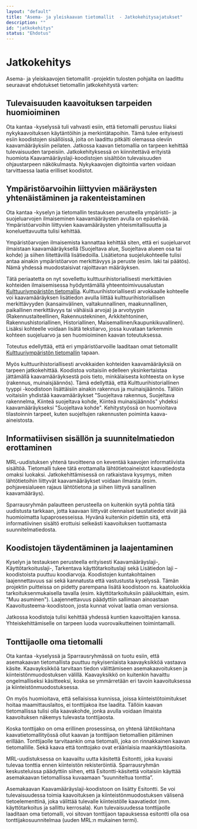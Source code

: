 ```yaml
---
layout: "default"
title: "Asema- ja yleiskaavan tietomallit  - Jatkokehitysajatukset"
description: ""
id: "jatkokehitys"
status: "Ehdotus"
---
```

# Jatkokehitys

Asema- ja yleiskaavojen tietomallit -projektin tulosten pohjalta on laadittu seuraavat ehdotukset tietomallin jatkokehitystä varten:

## Tulevaisuuden kaavoituksen tarpeiden huomioiminen

Ota kantaa -kyselyssä tuli vahvasti esiin, että tietomalli perustuu liiaksi nykykaavoituksen käytäntöihin ja merkintätapoihin. Tämä tulee erityisesti esiin koodistojen sisällöissä, joita on laadittu pitkälti olemassa oleviin kaavamääräyksiin peilaten. 
Jatkossa kaavan tietomallia on tarpeen kehittää tulevaisuuden tarpeisiin. Jatkokehityksessä on kiinnitettävä erityistä huomiota Kaavamääräyslaji-koodistojen sisältöön tulevaisuuden ohjaustarpeen näkökulmasta. Nykykaavojen digitointia varten voidaan tarvittaessa laatia erilliset koodistot. 

## Ympäristöarvoihin liittyvien määräysten yhtenäistäminen ja rakenteistaminen

Ota kantaa -kyselyn ja tietomallin testauksen perusteella ympäristö- ja suojeluarvojen ilmaiseminen kaavamääräysten avulla on epäselvää. Ympäristöarvoihin liittyvien kaavamääräysten yhteismitallisuutta ja koneluettavuutta tulisi kehittää. 

Ympäristöarvojen ilmaisemista kannattaa kehittää siten, että eri suojeluarvot ilmaistaan kaavamääräyksellä (Suojeltava alue, Suojeltava alueen osa tai kohde) ja siihen liitettävillä lisätiedoilla. Lisätietona suojelukohteelle tulisi antaa ainakin ympäristöarvon merkittävyys ja peruste (esim. laki tai päätös). Nämä yhdessä muodostaisivat rajoittavan määräyksen.

Tätä periaatetta on nyt sovellettu kulttuurihistoriallisesti merkittävien kohteiden ilmaisemisessa hyödyntämällä yhteentoimivuusalustan <a href="https://tietomallit.suomi.fi/model/rakkult/" target="_blank">Kulttuuriympäristön tietomallia</a>. Kulttuurihistoriallisesti arvokkaalle kohteelle voi kaavamääräyksen lisätiedon avulla liittää kulttuurihistoriallisen merkittävyyden (kansainvälinen, valtakunnallinen, maakunnallinen, paikallinen merkittävyys tai vähäisiä arvoja) ja arvotyypin (Rakennustaiteellinen, Rakennustekninen, Arkkitehtoninen, Rakennushistoriallinen, Historiallinen, Maisemallinen/kaupunkikuvallinen). Lisäksi kohteelle voidaan lisätä tekstiarvo, jossa kuvataan tarkemmin kohteen suojeluarvo ja sen huomioiminen kaavan toteutuksessa. 

Toteutus edellyttää, että eri ympäristöarvoille laaditaan omat tietomallit <a href="https://tietomallit.suomi.fi/model/rakkult/" target="_blank">Kulttuuriympäristön tietomallin</a> tapaan.

Myös kulttuurihistoriallisesti arvokkaiden kohteiden kaavamääräyksiä on tarpeen jatkokehittää. Koodistoa voitaisiin edelleen yksinkertaistaa jättämällä kaavamääräyksestä pois tieto, minkälaisesta kohteesta on kyse (rakennus, muinaisjäännös). Tämä edellyttää, että Kulttuurihistoriallinen tyyppi -koodistoon lisättäisiin ainakin rakennus ja muinaisjäännös. Tällöin voitaisiin yhdistää kaavamääräykset "Suojeltava rakennus, Suojeltava rakennelma, Kiinteä suojeltava kohde, Kiinteä muinaisjäännös" yhdeksi kaavamääräykseksi "Suojeltava kohde". Kehitystyössä on huomioitava tilastoinnin tarpeet, kuten suojeltujen rakennusten poiminta kaava-aineistosta.

## Informatiivisen sisällön ja suunnitelmatiedon erottaminen

MRL-uudistuksen yhtenä tavoitteena on keventää kaavojen informatiivista sisältöä. Tietomalli tukee tätä erottamalla lähtötietoaineistot kaavatiedosta omaksi luokaksi. Jatkokehittämisessä on ratkaistava kysymys, miten lähtötietoihin liittyvät kaavamääräykset voidaan ilmaista (esim. pohjavesialueen rajaus lähtötietona ja siihen liittyvä sanallinen kaavamääräys).

Sparrausryhmän palautteen perusteella on kuitenkin syytä pohtia tätä uudistusta tarkkaan, jotta kaavaan liittyvät olennaiset taustatiedot eivät jää huomioimatta lupaprosesseissa. Hyvänä kuitenkin pidettiin sitä, että informatiivinen sisältö erottuisi selkeästi kaavoituksen tuottamasta suunnitelmatiedosta.

## Koodistojen täydentäminen ja laajentaminen

Kyselyn ja testauksen perusteella erityisesti Kaavamääräyslaji-, Käyttötarkoituslaji-, Tarkentava käyttötarkoituslaji sekä Lisätiedon laji –koodistoista puuttuu koodiarvoja. Koodistojen kuntakohtainen laajennettavuus sai sekä kannatusta että vastustusta kyselyssä. Tämän projektin puitteissa on pidetty parempana lisätä koodistoon ns. kaatoluokkia tarkoituksenmukaisella tavalla (esim. käyttötarkoituksiin pääluokittain, esim. "Muu asuminen"). Laajennettavuus päädyttiin sallimaan ainoastaan Kaavoitusteema-koodistoon, josta kunnat voivat laatia oman versionsa.

Jatkossa koodistoja tulisi kehittää yhdessä kuntien kaavoittajien kanssa. Yhteiskehittämiselle on tarpeen luoda vuorovaikutteinen toimintamalli.

## Tonttijaolle oma tietomalli

Ota kantaa -kyselyssä ja Sparrausryhmässä on tuotu esiin, että asemakaavan tietomallista puuttuu nykyisenlaista kaavayksikköä vastaava käsite. Kaavayksikköä tarvitaan tiedon välittämiseen asemakaavoituksen ja kiinteistönmuodostuksen välillä. Kaavayksikkö on kuitenkin havaittu ongelmalliseksi käsitteeksi, koska se ymmärretään eri tavoin kaavoituksessa ja kiinteistönmuodostuksessa. 

On myös huomioitava, että sellaisissa kunnissa, joissa kiinteistötoimitukset hoitaa maamittauslaitos, ei tonttijakoa itse laadita. Tällöin kaavan tietomallissa tulisi olla kaavakohde, jonka avulla voidaan ilmaista kaavoituksen näkemys tulevasta tonttijaosta.

Koska tonttijako on oma erillinen prosessinsa, on yhtenä lähtökohtana kaavatietomallityössä ollut kaavan ja tonttijaon tietomallien pitäminen erillään. Tonttijaolle tarvitaankin oma tietomalli, joka on rinnakkainen kaavan tietomallille. Sekä kaava että tonttojako ovat eräänlaisia maankäyttöasioita.

MRL-uudistuksessa on kaavailtu uutta käsitettä Esitontti, joka kuvaisi tulevaa tonttia ennen kiinteistön rekisteröintiä. Sparrausryhmän keskusteluissa päädyttiin siihen, että Esitontti-käsitettä voitaisiin käyttää asemakaavan tietomallissa kuvaamaan ”suunniteltua tonttia”.

Asemakaavan Kaavamääräyslaji-koodistoon on lisätty Esitontti. Se voi tulevaisuudessa toimia kaavoituksen ja kiinteistönmuodostuksen välisenä tietoelementtinä, joka välittää tulevalle kiinteistölle kaavatiedot (mm. käyttötarkoitus ja sallittu kerrosala). Kun tulevaisuudessa tonttijaolle laaditaan oma tietomalli, voi sitovan tonttijaon tapauksessa esitontti olla osa tonttijakosuunnitelmaa (uuden MRL:n mukainen termi).

